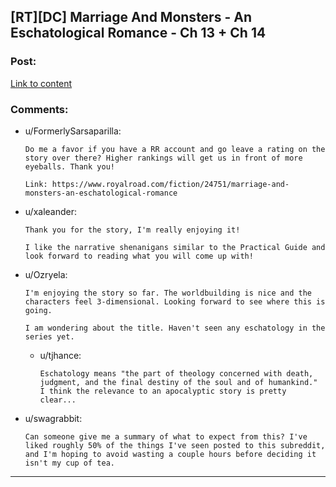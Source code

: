 ## [RT][DC] Marriage And Monsters - An Eschatological Romance - Ch 13 + Ch 14

### Post:

[Link to content](https://archiveofourown.org/works/18738010/chapters/45342349)

### Comments:

- u/FormerlySarsaparilla:
  ```
  Do me a favor if you have a RR account and go leave a rating on the story over there? Higher rankings will get us in front of more eyeballs. Thank you!

  Link: https://www.royalroad.com/fiction/24751/marriage-and-monsters-an-eschatological-romance
  ```

- u/xaleander:
  ```
  Thank you for the story, I'm really enjoying it!

  I like the narrative shenanigans similar to the Practical Guide and look forward to reading what you will come up with!
  ```

- u/Ozryela:
  ```
  I'm enjoying the story so far. The worldbuilding is nice and the characters feel 3-dimensional. Looking forward to see where this is going.

  I am wondering about the title. Haven't seen any eschatology in the series yet.
  ```

  - u/tjhance:
    ```
    Eschatology means "the part of theology concerned with death, judgment, and the final destiny of the soul and of humankind." I think the relevance to an apocalyptic story is pretty clear...
    ```

- u/swagrabbit:
  ```
  Can someone give me a summary of what to expect from this? I've liked roughly 50% of the things I've seen posted to this subreddit, and I'm hoping to avoid wasting a couple hours before deciding it isn't my cup of tea.
  ```

---

